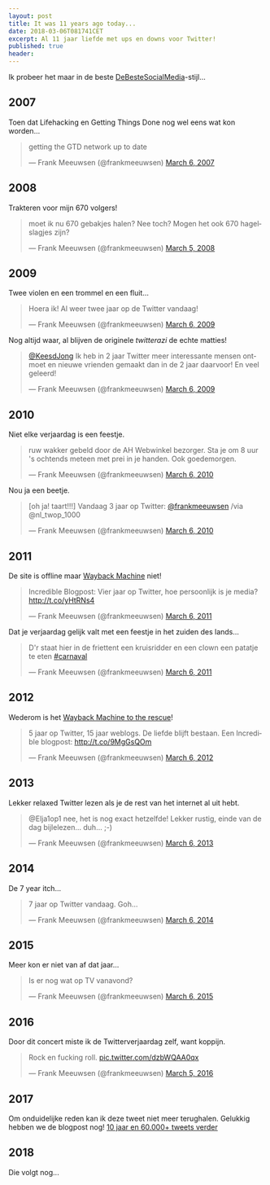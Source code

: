 ```yaml
---
layout: post
title: It was 11 years ago today...
date: 2018-03-06T081741CET
excerpt: Al 11 jaar liefde met ups en downs voor Twitter!
published: true
header:
---
```


Ik probeer het maar in de beste [DeBesteSocialMedia](https://www.thebestsocial.media/nl/)-stijl...

## 2007

Toen dat Lifehacking en Getting Things Done nog wel eens wat kon worden...

<blockquote class="twitter-tweet" data-lang="en"><p lang="en" dir="ltr">getting the GTD network up to date</p>&mdash; Frank Meeuwsen (@frankmeeuwsen) <a href="https://twitter.com/frankmeeuwsen/status/5889188?ref_src=twsrc%5Etfw">March 6, 2007</a></blockquote>
<script async src="https://platform.twitter.com/widgets.js" charset="utf-8"></script>


## 2008

Trakteren voor mijn 670 volgers!

<blockquote class="twitter-tweet" data-lang="en"><p lang="nl" dir="ltr">moet ik nu 670 gebakjes halen? Nee toch? Mogen het ook 670 hagelslagjes zijn?</p>&mdash; Frank Meeuwsen (@frankmeeuwsen) <a href="https://twitter.com/frankmeeuwsen/status/767265964?ref_src=twsrc%5Etfw">March 5, 2008</a></blockquote>
<script async src="https://platform.twitter.com/widgets.js" charset="utf-8"></script>


## 2009

Twee violen en een trommel en een fluit...

<blockquote class="twitter-tweet" data-lang="en"><p lang="nl" dir="ltr">Hoera ik! Al weer twee jaar op de Twitter vandaag!</p>&mdash; Frank Meeuwsen (@frankmeeuwsen) <a href="https://twitter.com/frankmeeuwsen/status/1287516269?ref_src=twsrc%5Etfw">March 6, 2009</a></blockquote>
<script async src="https://platform.twitter.com/widgets.js" charset="utf-8"></script>

Nog altijd waar, al blijven de originele _twitterazi_ de echte matties!

<blockquote class="twitter-tweet" data-lang="en"><p lang="nl" dir="ltr"><a href="https://twitter.com/KeesdJong?ref_src=twsrc%5Etfw">@KeesdJong</a> Ik heb in 2 jaar Twitter meer interessante mensen ontmoet en nieuwe vrienden gemaakt dan in de 2 jaar daarvoor! En veel geleerd!</p>&mdash; Frank Meeuwsen (@frankmeeuwsen) <a href="https://twitter.com/frankmeeuwsen/status/1287531598?ref_src=twsrc%5Etfw">March 6, 2009</a></blockquote>
<script async src="https://platform.twitter.com/widgets.js" charset="utf-8"></script>


## 2010

Niet elke verjaardag is een feestje.

<blockquote class="twitter-tweet" data-lang="en"><p lang="nl" dir="ltr">ruw wakker gebeld door de AH Webwinkel bezorger. Sta je om 8 uur &#39;s ochtends meteen met prei in je handen. Ook goedemorgen.</p>&mdash; Frank Meeuwsen (@frankmeeuwsen) <a href="https://twitter.com/frankmeeuwsen/status/10063946940?ref_src=twsrc%5Etfw">March 6, 2010</a></blockquote>
<script async src="https://platform.twitter.com/widgets.js" charset="utf-8"></script>

Nou ja een beetje.

<blockquote class="twitter-tweet" data-lang="en"><p lang="nl" dir="ltr">[oh ja! taart!!!] Vandaag 3 jaar op  Twitter: <a href="https://twitter.com/frankmeeuwsen?ref_src=twsrc%5Etfw">@frankmeeuwsen</a> /via @nl_twop_1000</p>&mdash; Frank Meeuwsen (@frankmeeuwsen) <a href="https://twitter.com/frankmeeuwsen/status/10068277945?ref_src=twsrc%5Etfw">March 6, 2010</a></blockquote>
<script async src="https://platform.twitter.com/widgets.js" charset="utf-8"></script>


## 2011

De site is offline maar [Wayback Machine](http://web.archive.org/web/20130804073839/http://incredibleadventure.nl/2011/03/vier-jaar-op-twitter-hoe-persoonlijk-is-je-media/) niet!

<blockquote class="twitter-tweet" data-lang="en"><p lang="nl" dir="ltr">Incredible Blogpost: Vier jaar op Twitter, hoe persoonlijk is je media? <a href="http://t.co/yHtRNs4">http://t.co/yHtRNs4</a></p>&mdash; Frank Meeuwsen (@frankmeeuwsen) <a href="https://twitter.com/frankmeeuwsen/status/44329345350766592?ref_src=twsrc%5Etfw">March 6, 2011</a></blockquote>
<script async src="https://platform.twitter.com/widgets.js" charset="utf-8"></script>

Dat je verjaardag gelijk valt met een feestje in het zuiden des lands...

<blockquote class="twitter-tweet" data-lang="en"><p lang="nl" dir="ltr">D&#39;r staat hier in de friettent een kruisridder en een clown een patatje te eten <a href="https://twitter.com/hashtag/carnaval?src=hash&amp;ref_src=twsrc%5Etfw">#carnaval</a></p>&mdash; Frank Meeuwsen (@frankmeeuwsen) <a href="https://twitter.com/frankmeeuwsen/status/44446324820676609?ref_src=twsrc%5Etfw">March 6, 2011</a></blockquote>
<script async src="https://platform.twitter.com/widgets.js" charset="utf-8"></script>


## 2012

Wederom is het [Wayback Machine to the rescue](http://web.archive.org/web/20130609131857/http://incredibleadventure.nl/2012/03/5-jaar-op-twitter-en-15-jaar-weblogs-de-liefde-voor-publiceren-blijft)!

<blockquote class="twitter-tweet" data-lang="en"><p lang="nl" dir="ltr">5 jaar op Twitter, 15 jaar weblogs. De liefde blijft bestaan. Een Incredible blogpost: <a href="http://t.co/9MgGsQOm">http://t.co/9MgGsQOm</a></p>&mdash; Frank Meeuwsen (@frankmeeuwsen) <a href="https://twitter.com/frankmeeuwsen/status/176930124183248897?ref_src=twsrc%5Etfw">March 6, 2012</a></blockquote>
<script async src="https://platform.twitter.com/widgets.js" charset="utf-8"></script>


## 2013

Lekker relaxed Twitter lezen als je de rest van het internet al uit hebt.

<blockquote class="twitter-tweet" data-lang="en"><p lang="nl" dir="ltr">@Elja1op1 nee, het is nog exact hetzelfde! Lekker rustig, einde van de dag bijlelezen… duh… ;-)</p>&mdash; Frank Meeuwsen (@frankmeeuwsen) <a href="https://twitter.com/frankmeeuwsen/status/309236103506972672?ref_src=twsrc%5Etfw">March 6, 2013</a></blockquote>
<script async src="https://platform.twitter.com/widgets.js" charset="utf-8"></script>


## 2014

De 7 year itch...

<blockquote class="twitter-tweet" data-lang="en"><p lang="nl" dir="ltr">7 jaar op Twitter vandaag. Goh…</p>&mdash; Frank Meeuwsen (@frankmeeuwsen) <a href="https://twitter.com/frankmeeuwsen/status/441471992639029248?ref_src=twsrc%5Etfw">March 6, 2014</a></blockquote>
<script async src="https://platform.twitter.com/widgets.js" charset="utf-8"></script>


## 2015

Meer kon er niet van af dat jaar...

<blockquote class="twitter-tweet" data-lang="en"><p lang="nl" dir="ltr">Is er nog wat op TV vanavond?</p>&mdash; Frank Meeuwsen (@frankmeeuwsen) <a href="https://twitter.com/frankmeeuwsen/status/573895399007784961?ref_src=twsrc%5Etfw">March 6, 2015</a></blockquote>
<script async src="https://platform.twitter.com/widgets.js" charset="utf-8"></script>


## 2016

Door dit concert miste ik de Twitterverjaardag zelf, want koppijn.

<blockquote class="twitter-tweet" data-lang="en"><p lang="en" dir="ltr">Rock en fucking roll. <a href="https://t.co/dzbWQAA0qx">pic.twitter.com/dzbWQAA0qx</a></p>&mdash; Frank Meeuwsen (@frankmeeuwsen) <a href="https://twitter.com/frankmeeuwsen/status/706221013919473664?ref_src=twsrc%5Etfw">March 5, 2016</a></blockquote>
<script async src="https://platform.twitter.com/widgets.js" charset="utf-8"></script>


## 2017

Om onduidelijke reden kan ik deze tweet niet meer terughalen. Gelukkig hebben we de blogpost nog! [10 jaar en 60.000+ tweets verder](https://medium.com/@frankmeeuwsen/10-jaar-en-60-000-tweets-verder-f0096aecf159)

## 2018

Die volgt nog...

